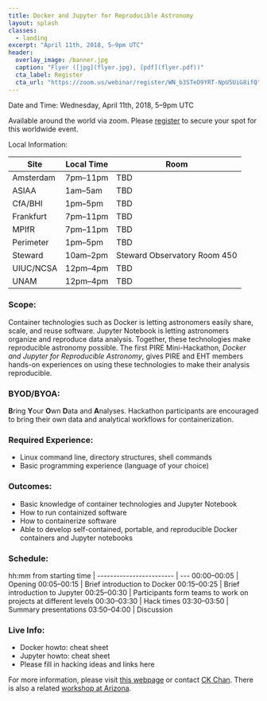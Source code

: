 ```yaml
---
title: Docker and Jupyter for Reproducible Astronomy
layout: splash
classes:
  - landing
excerpt: "April 11th, 2018, 5–9pm UTC"
header:
  overlay_image: /banner.jpg
  caption: "Flyer ([jpg](flyer.jpg), [pdf](flyer.pdf))"
  cta_label: Register
  cta_url: "https://zoom.us/webinar/register/WN_b3STeD9YRT-NpU5UiG8ifQ"
---
```


Date and Time: Wednesday, April 11th, 2018, 5–9pm UTC

Available around the world via zoom.  Please [register](https://zoom.us/webinar/register/WN_b3STeD9YRT-NpU5UiG8ifQ) to secure your spot for this worldwide event.

Local Information:

Site | Local Time | Room
---- | ---------- | ----
Amsterdam | 7pm–11pm | TBD
ASIAA | 1am–5am | TBD
CfA/BHI | 1pm–5pm | TBD
Frankfurt | 7pm–11pm | TBD
MPIfR | 7pm–11pm | TBD
Perimeter | 1pm–5pm | TBD
Steward | 10am–2pm | Steward Observatory Room 450
UIUC/NCSA | 12pm–4pm | TBD
UNAM | 12pm–4pm | TBD

### Scope:

Container technologies such as Docker is letting astronomers easily share, scale, and reuse software.  Jupyter Notebook is letting astronomers organize and reproduce data analysis.  Together, these technologies make reproducible astronomy possible.  The first PIRE Mini-Hackathon, *Docker and Jupyter for Reproducible Astronomy*, gives PIRE and EHT members hands-on experiences on using these technologies to make their analysis reproducible.

### BYOD/BYOA:

**B**ring **Y**our **O**wn **D**ata and **A**nalyses.  Hackathon participants are encouraged to bring their own data and analytical workflows for containerization.

### Required Experience:

- Linux command line, directory structures, shell commands
- Basic programming experience (language of your choice)

### Outcomes:

- Basic knowledge of container technologies and Jupyter Notebook
- How to run containized software
- How to containerize software
- Able to develop self-contained, portable, and reproducible Docker containers and Jupyter notebooks

### Schedule:

hh:mm from starting time |
------------------------ | ---
00:00–00:05 | Opening
00:05–00:15 | Brief introduction to Docker
00:15–00:25 | Brief introduction to Jupyter
00:25–00:30 | Participants form teams to work on projects at different levels
00:30–03:30 | Hack times
03:30–03:50 | Summary presentations
03:50–04:00 | Discussion

### Live Info:

- Docker howto: <LINK> cheat sheet <LINK>
- Jupyter howto: <LINK> cheat sheet <LINK>
- Please fill in hacking ideas and links here

For more information, please visit [this webpage](https://astrocontainers.github.io/2018-04-hackathon) or contact [CK Chan](mailto:chanc@email.arizona.edu).   There is also a related [workshop at Arizona](https://astrocontainers.github.io/2018-05-workshop).
